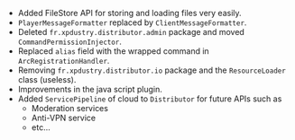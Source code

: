 - Added FileStore API for storing and loading files very easily.
- `PlayerMessageFormatter` replaced by `ClientMessageFormatter`.
- Deleted `fr.xpdustry.distributor.admin` package and moved `CommandPermissionInjector`.
- Replaced `alias` field with the wrapped command in `ArcRegistrationHandler`.
- Removing `fr.xpdustry.distributor.io` package and the `ResourceLoader` class (useless).
- Improvements in the java script plugin.
- Added `ServicePipeline` of cloud to `Distributor` for future APIs such as
    - Moderation services
    - Anti-VPN service
    - etc...
